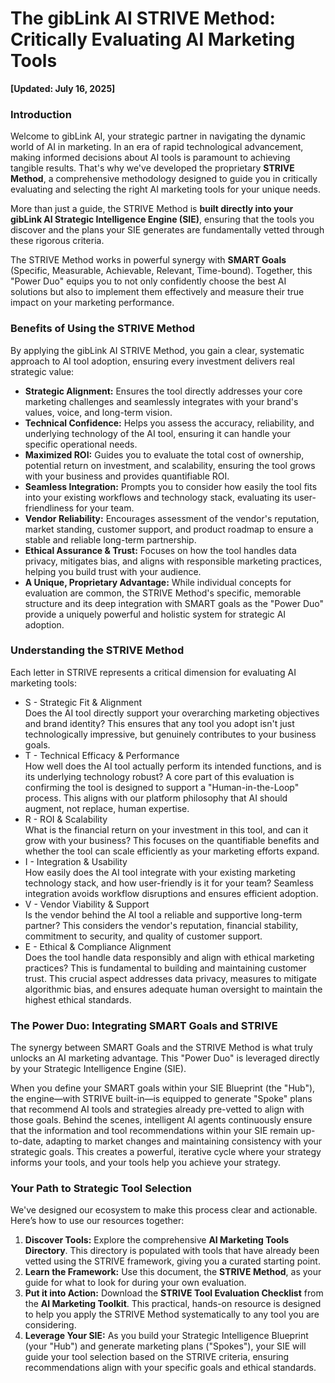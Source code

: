 # **The gibLink AI STRIVE Method: Critically Evaluating AI Marketing Tools**

**\[Updated: July 16, 2025\]**

### **Introduction**

Welcome to gibLink AI, your strategic partner in navigating the dynamic world of AI in marketing. In an era of rapid technological advancement, making informed decisions about AI tools is paramount to achieving tangible results. That's why we've developed the proprietary **STRIVE Method**, a comprehensive methodology designed to guide you in critically evaluating and selecting the right AI marketing tools for your unique needs.

More than just a guide, the STRIVE Method is **built directly into your gibLink AI Strategic Intelligence Engine (SIE)**, ensuring that the tools you discover and the plans your SIE generates are fundamentally vetted through these rigorous criteria.

The STRIVE Method works in powerful synergy with **SMART Goals** (Specific, Measurable, Achievable, Relevant, Time-bound). Together, this "Power Duo" equips you to not only confidently choose the best AI solutions but also to implement them effectively and measure their true impact on your marketing performance.

### **Benefits of Using the STRIVE Method**

By applying the gibLink AI STRIVE Method, you gain a clear, systematic approach to AI tool adoption, ensuring every investment delivers real strategic value:

* **Strategic Alignment:** Ensures the tool directly addresses your core marketing challenges and seamlessly integrates with your brand's values, voice, and long-term vision.  
* **Technical Confidence:** Helps you assess the accuracy, reliability, and underlying technology of the AI tool, ensuring it can handle your specific operational needs.  
* **Maximized ROI:** Guides you to evaluate the total cost of ownership, potential return on investment, and scalability, ensuring the tool grows with your business and provides quantifiable ROI.  
* **Seamless Integration:** Prompts you to consider how easily the tool fits into your existing workflows and technology stack, evaluating its user-friendliness for your team.  
* **Vendor Reliability:** Encourages assessment of the vendor's reputation, market standing, customer support, and product roadmap to ensure a stable and reliable long-term partnership.  
* **Ethical Assurance & Trust:** Focuses on how the tool handles data privacy, mitigates bias, and aligns with responsible marketing practices, helping you build trust with your audience.  
* **A Unique, Proprietary Advantage:** While individual concepts for evaluation are common, the STRIVE Method's specific, memorable structure and its deep integration with SMART goals as the "Power Duo" provide a uniquely powerful and holistic system for strategic AI adoption.

### **Understanding the STRIVE Method**

Each letter in STRIVE represents a critical dimension for evaluating AI marketing tools:

* S \- Strategic Fit & Alignment  
  Does the AI tool directly support your overarching marketing objectives and brand identity? This ensures that any tool you adopt isn't just technologically impressive, but genuinely contributes to your business goals.  
* T \- Technical Efficacy & Performance  
  How well does the AI tool actually perform its intended functions, and is its underlying technology robust? A core part of this evaluation is confirming the tool is designed to support a "Human-in-the-Loop" process. This aligns with our platform philosophy that AI should augment, not replace, human expertise.  
* R \- ROI & Scalability  
  What is the financial return on your investment in this tool, and can it grow with your business? This focuses on the quantifiable benefits and whether the tool can scale efficiently as your marketing efforts expand.  
* I \- Integration & Usability  
  How easily does the AI tool integrate with your existing marketing technology stack, and how user-friendly is it for your team? Seamless integration avoids workflow disruptions and ensures efficient adoption.  
* V \- Vendor Viability & Support  
  Is the vendor behind the AI tool a reliable and supportive long-term partner? This considers the vendor's reputation, financial stability, commitment to security, and quality of customer support.  
* E \- Ethical & Compliance Alignment  
  Does the tool handle data responsibly and align with ethical marketing practices? This is fundamental to building and maintaining customer trust. This crucial aspect addresses data privacy, measures to mitigate algorithmic bias, and ensures adequate human oversight to maintain the highest ethical standards.

### **The Power Duo: Integrating SMART Goals and STRIVE**

The synergy between SMART Goals and the STRIVE Method is what truly unlocks an AI marketing advantage. This "Power Duo" is leveraged directly by your Strategic Intelligence Engine (SIE).

When you define your SMART goals within your SIE Blueprint (the "Hub"), the engine—with STRIVE built-in—is equipped to generate "Spoke" plans that recommend AI tools and strategies already pre-vetted to align with those goals. Behind the scenes, intelligent AI agents continuously ensure that the information and tool recommendations within your SIE remain up-to-date, adapting to market changes and maintaining consistency with your strategic goals. This creates a powerful, iterative cycle where your strategy informs your tools, and your tools help you achieve your strategy.

### **Your Path to Strategic Tool Selection**

We've designed our ecosystem to make this process clear and actionable. Here’s how to use our resources together:

1. **Discover Tools:** Explore the comprehensive **AI Marketing Tools Directory**. This directory is populated with tools that have already been vetted using the STRIVE framework, giving you a curated starting point.  
2. **Learn the Framework:** Use this document, the **STRIVE Method**, as your guide for what to look for during your own evaluation.  
3. **Put it into Action:** Download the **STRIVE Tool Evaluation Checklist** from the **AI Marketing Toolkit**. This practical, hands-on resource is designed to help you apply the STRIVE Method systematically to any tool you are considering.  
4. **Leverage Your SIE:** As you build your Strategic Intelligence Blueprint (your "Hub") and generate marketing plans ("Spokes"), your SIE will guide your tool selection based on the STRIVE criteria, ensuring recommendations align with your specific goals and ethical standards.


